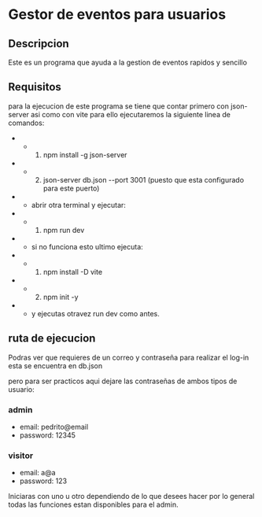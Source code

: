 # Gestor de eventos para usuarios
## Descripcion
Este es un programa que ayuda a la gestion de eventos rapidos y sencillo

## Requisitos
para la ejecucion de este programa se tiene que contar primero con json-server asi como con vite para ello ejecutaremos la siguiente linea de comandos:
- - 1. npm install -g json-server
- - 2. json-server db.json --port 3001 (puesto que esta configurado para este puerto)
- - abrir otra terminal y ejecutar:
- - 1. npm  run dev
- - si no funciona esto ultimo ejecuta:
- - 1. npm install -D vite
- - 2. npm init -y
- - y ejecutas otravez run dev como antes.

## ruta de ejecucion
Podras ver que requieres de un correo y contraseña para realizar el log-in
esta se encuentra en db.json

pero para ser practicos aqui dejare las contraseñas de ambos tipos de usuario:

### admin
* email: pedrito@email  
* password: 12345

### visitor
* email: a@a  
* password: 123

Iniciaras con uno u otro dependiendo de lo que desees hacer por lo general todas las funciones estan disponibles para el admin.
